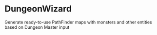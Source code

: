 # DungeonWizard
Generate ready-to-use PathFinder maps with monsters and other entities based on Dungeon Master input
